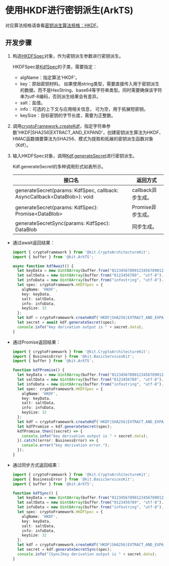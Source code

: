 # 使用HKDF进行密钥派生(ArkTS)

<!--Kit: Crypto Architecture Kit-->
<!--Subsystem: Security-->
<!--Owner: @zxz--3-->
<!--SE: @lanming-->
<!--TSE: @PAFT-->

对应算法规格请查看[密钥派生算法规格：HKDF](crypto-key-derivation-overview.md#hkdf算法)。

## 开发步骤
1. 构造[HKDFSpec](../../reference/apis-crypto-architecture-kit/js-apis-cryptoFramework.md#hkdfspec12)对象，作为密钥派生参数进行密钥派生。

   HKDFSpec是[KdfSpec](../../reference/apis-crypto-architecture-kit/js-apis-cryptoFramework.md#kdfspec11)的子类，需要指定：

   - algName：指定算法'HKDF'。
   - key：原始密钥材料。
      如果使用string类型，需要直接传入用于密钥派生的数据，而不是HexString、base64等字符串类型。同时需要确保该字符串为utf-8编码，否则派生结果会有差异。
   - salt：盐值。
   - info：可选的上下文与应用相关信息， 可为空，用于拓展短密钥。
   - keySize：目标密钥的字节长度，需要为正整数。

2. 调用[cryptoFramework.createKdf](../../reference/apis-crypto-architecture-kit/js-apis-cryptoFramework.md#cryptoframeworkcreatekdf11)，指定字符串参数'HKDF|SHA256|EXTRACT_AND_EXPAND'，创建密钥派生算法为HKDF、HMAC函数摘要算法为SHA256、模式为提取和拓展的密钥派生函数对象（Kdf）。

3. 输入HKDFSpec对象，调用[Kdf.generateSecret](../../reference/apis-crypto-architecture-kit/js-apis-cryptoFramework.md#generatesecret-2)进行密钥派生。

   Kdf.generateSecret的多种调用形式如表所示。

   | 接口名 | 返回方式 |
   | -------- | -------- |
   | generateSecret(params: KdfSpec, callback: AsyncCallback&lt;DataBlob&gt;): void | callback异步生成。 |
   | generateSecret(params: KdfSpec): Promise&lt;DataBlob&gt; | Promise异步生成。 |
   | generateSecretSync(params: KdfSpec): DataBlob | 同步生成。 |

- 通过await返回结果：

  ```ts
  import { cryptoFramework } from '@kit.CryptoArchitectureKit';
  import { buffer } from '@kit.ArkTS';

  async function kdfAwait() {
    let keyData = new Uint8Array(buffer.from("012345678901234567890123456789", "utf-8").buffer);
    let saltData = new Uint8Array(buffer.from("0123456789", "utf-8").buffer);
    let infoData = new Uint8Array(buffer.from("infostring", "utf-8").buffer);
    let spec: cryptoFramework.HKDFSpec = {
      algName: 'HKDF',
      key: keyData,
      salt: saltData,
      info: infoData,
      keySize: 32
    };
    let kdf = cryptoFramework.createKdf('HKDF|SHA256|EXTRACT_AND_EXPAND');
    let secret = await kdf.generateSecret(spec);
    console.info("key derivation output is " + secret.data);
  }
  ```

- 通过Promise返回结果：

  ```ts
  import { cryptoFramework } from '@kit.CryptoArchitectureKit';
  import { BusinessError } from '@kit.BasicServicesKit';
  import { buffer } from '@kit.ArkTS';

  function kdfPromise() {
    let keyData = new Uint8Array(buffer.from("012345678901234567890123456789", "utf-8").buffer);
    let saltData = new Uint8Array(buffer.from("0123456789", "utf-8").buffer);
    let infoData = new Uint8Array(buffer.from("infostring", "utf-8").buffer);
    let spec: cryptoFramework.HKDFSpec = {
      algName: 'HKDF',
      key: keyData,
      salt: saltData,
      info: infoData,
      keySize: 32
    };
    let kdf = cryptoFramework.createKdf('HKDF|SHA256|EXTRACT_AND_EXPAND');
    let kdfPromise = kdf.generateSecret(spec);
    kdfPromise.then((secret) => {
      console.info("key derivation output is " + secret.data);
    }).catch((error: BusinessError) => {
      console.error("key derivation error.");
    });
  }
  ```

- 通过同步方式返回结果：

  ```ts
  import { cryptoFramework } from '@kit.CryptoArchitectureKit';
  import { BusinessError } from '@kit.BasicServicesKit';
  import { buffer } from '@kit.ArkTS';

  function kdfSync() {
    let keyData = new Uint8Array(buffer.from("012345678901234567890123456789", "utf-8").buffer);
    let saltData = new Uint8Array(buffer.from("0123456789", "utf-8").buffer);
    let infoData = new Uint8Array(buffer.from("infostring", "utf-8").buffer);
    let spec: cryptoFramework.HKDFSpec = {
      algName: 'HKDF',
      key: keyData,
      salt: saltData,
      info: infoData,
      keySize: 32
    };
    let kdf = cryptoFramework.createKdf('HKDF|SHA256|EXTRACT_AND_EXPAND');
    let secret = kdf.generateSecretSync(spec);
    console.info("[Sync]key derivation output is " + secret.data);
  }
  ```